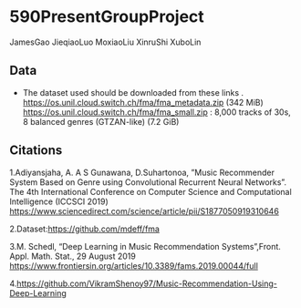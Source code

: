 # 590PresentGroupProject
JamesGao JieqiaoLuo MoxiaoLiu XinruShi XuboLin


## Data
* The dataset used should be downloaded from these links . 
https://os.unil.cloud.switch.ch/fma/fma_metadata.zip   (342 MiB)
https://os.unil.cloud.switch.ch/fma/fma_small.zip : 8,000 tracks of 30s, 8 balanced genres (GTZAN-like) (7.2 GiB)


## Citations
1.Adiyansjaha, A. A S Gunawana, D.Suhartonoa, ”Music Recommender System Based on Genre using Convolutional Recurrent Neural Networks”. The 4th International Conference on Computer Science and Computational Intelligence (ICCSCI 2019)
https://www.sciencedirect.com/science/article/pii/S1877050919310646

2.Dataset:https://github.com/mdeff/fma

3.M. Schedl, “Deep Learning in Music Recommendation Systems”,Front. Appl. Math. Stat., 29 August 2019
https://www.frontiersin.org/articles/10.3389/fams.2019.00044/full

4.https://github.com/VikramShenoy97/Music-Recommendation-Using-Deep-Learning
